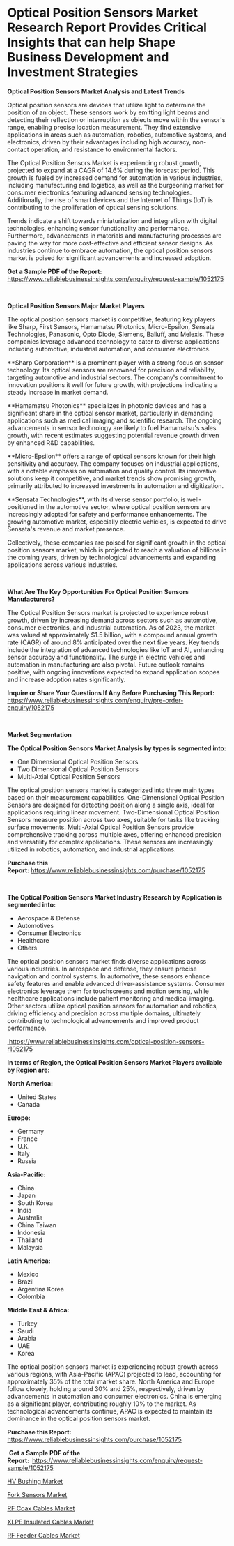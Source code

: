 <p><h1>Optical Position Sensors Market Research Report Provides Critical Insights that can help Shape Business Development and Investment Strategies</h1></p><p><strong>Optical Position Sensors Market Analysis and Latest Trends</strong></p>
<p><p>Optical position sensors are devices that utilize light to determine the position of an object. These sensors work by emitting light beams and detecting their reflection or interruption as objects move within the sensor's range, enabling precise location measurement. They find extensive applications in areas such as automation, robotics, automotive systems, and electronics, driven by their advantages including high accuracy, non-contact operation, and resistance to environmental factors.</p><p>The Optical Position Sensors Market is experiencing robust growth, projected to expand at a CAGR of 14.6% during the forecast period. This growth is fueled by increased demand for automation in various industries, including manufacturing and logistics, as well as the burgeoning market for consumer electronics featuring advanced sensing technologies. Additionally, the rise of smart devices and the Internet of Things (IoT) is contributing to the proliferation of optical sensing solutions. </p><p>Trends indicate a shift towards miniaturization and integration with digital technologies, enhancing sensor functionality and performance. Furthermore, advancements in materials and manufacturing processes are paving the way for more cost-effective and efficient sensor designs. As industries continue to embrace automation, the optical position sensors market is poised for significant advancements and increased adoption.</p></p>
<p><strong>Get a Sample PDF of the Report:&nbsp;</strong> <a href="https://www.reliablebusinessinsights.com/enquiry/request-sample/1052175?utm_campaign=1091&utm_medium=2&utm_source=Github&utm_content=ia&utm_term=11022025&utm_id=optical-position-sensors">https://www.reliablebusinessinsights.com/enquiry/request-sample/1052175</a></p>
<p>&nbsp;</p>
<p><strong>Optical Position Sensors Major Market Players</strong></p>
<p><p>The optical position sensors market is competitive, featuring key players like Sharp, First Sensors, Hamamatsu Photonics, Micro-Epsilon, Sensata Technologies, Panasonic, Opto Diode, Siemens, Balluff, and Melexis. These companies leverage advanced technology to cater to diverse applications including automotive, industrial automation, and consumer electronics.</p><p>**Sharp Corporation** is a prominent player with a strong focus on sensor technology. Its optical sensors are renowned for precision and reliability, targeting automotive and industrial sectors. The company's commitment to innovation positions it well for future growth, with projections indicating a steady increase in market demand.</p><p>**Hamamatsu Photonics** specializes in photonic devices and has a significant share in the optical sensor market, particularly in demanding applications such as medical imaging and scientific research. The ongoing advancements in sensor technology are likely to fuel Hamamatsu's sales growth, with recent estimates suggesting potential revenue growth driven by enhanced R&D capabilities.</p><p>**Micro-Epsilon** offers a range of optical sensors known for their high sensitivity and accuracy. The company focuses on industrial applications, with a notable emphasis on automation and quality control. Its innovative solutions keep it competitive, and market trends show promising growth, primarily attributed to increased investments in automation and digitization.</p><p>**Sensata Technologies**, with its diverse sensor portfolio, is well-positioned in the automotive sector, where optical position sensors are increasingly adopted for safety and performance enhancements. The growing automotive market, especially electric vehicles, is expected to drive Sensata's revenue and market presence.</p><p>Collectively, these companies are poised for significant growth in the optical position sensors market, which is projected to reach a valuation of billions in the coming years, driven by technological advancements and expanding applications across various industries.</p></p>
<p>&nbsp;</p>
<p><strong>What Are The Key Opportunities For Optical Position Sensors Manufacturers?</strong></p>
<p><p>The Optical Position Sensors market is projected to experience robust growth, driven by increasing demand across sectors such as automotive, consumer electronics, and industrial automation. As of 2023, the market was valued at approximately $1.5 billion, with a compound annual growth rate (CAGR) of around 8% anticipated over the next five years. Key trends include the integration of advanced technologies like IoT and AI, enhancing sensor accuracy and functionality. The surge in electric vehicles and automation in manufacturing are also pivotal. Future outlook remains positive, with ongoing innovations expected to expand application scopes and increase adoption rates significantly.</p></p>
<p><strong>Inquire or Share Your Questions If Any Before Purchasing This Report:</strong> <a href="https://www.reliablebusinessinsights.com/enquiry/pre-order-enquiry/1052175?utm_campaign=1091&utm_medium=2&utm_source=Github&utm_content=ia&utm_term=11022025&utm_id=optical-position-sensors">https://www.reliablebusinessinsights.com/enquiry/pre-order-enquiry/1052175</a></p>
<p>&nbsp;</p>
<p><strong>Market Segmentation</strong></p>
<p><strong>The Optical Position Sensors Market Analysis by types is segmented into:</strong></p>
<p><ul><li>One Dimensional Optical Position Sensors</li><li>Two Dimensional Optical Position Sensors</li><li>Multi-Axial Optical Position Sensors</li></ul></p>
<p><p>The optical position sensors market is categorized into three main types based on their measurement capabilities. One-Dimensional Optical Position Sensors are designed for detecting position along a single axis, ideal for applications requiring linear movement. Two-Dimensional Optical Position Sensors measure position across two axes, suitable for tasks like tracking surface movements. Multi-Axial Optical Position Sensors provide comprehensive tracking across multiple axes, offering enhanced precision and versatility for complex applications. These sensors are increasingly utilized in robotics, automation, and industrial applications.</p></p>
<p><strong>Purchase this Report:&nbsp;</strong><a href="https://www.reliablebusinessinsights.com/purchase/1052175?utm_campaign=1091&utm_medium=2&utm_source=Github&utm_content=ia&utm_term=11022025&utm_id=optical-position-sensors">https://www.reliablebusinessinsights.com/purchase/1052175</a></p>
<p>&nbsp;</p>
<p><strong>The Optical Position Sensors Market Industry Research by Application is segmented into:</strong></p>
<p><ul><li>Aerospace & Defense</li><li>Automotives</li><li>Consumer Electronics</li><li>Healthcare</li><li>Others</li></ul></p>
<p><p>The optical position sensors market finds diverse applications across various industries. In aerospace and defense, they ensure precise navigation and control systems. In automotive, these sensors enhance safety features and enable advanced driver-assistance systems. Consumer electronics leverage them for touchscreens and motion sensing, while healthcare applications include patient monitoring and medical imaging. Other sectors utilize optical position sensors for automation and robotics, driving efficiency and precision across multiple domains, ultimately contributing to technological advancements and improved product performance.</p></p>
<p><a href="https://www.reliablebusinessinsights.com/optical-position-sensors-r1052175?utm_campaign=1091&utm_medium=2&utm_source=Github&utm_content=ia&utm_term=11022025&utm_id=optical-position-sensors">&nbsp;https://www.reliablebusinessinsights.com/optical-position-sensors-r1052175</a></p>
<p><strong>In terms of Region, the Optical Position Sensors Market Players available by Region are:</strong></p>
<p>
    <p> <strong> North America: </strong>
        <ul>
            <li>United States</li>
            <li>Canada</li>
        </ul>
        </p> 
    <p> <strong> Europe: </strong>
        <ul>
            <li>Germany</li>
            <li>France</li>
            <li>U.K.</li>
            <li>Italy</li>
            <li>Russia</li>
        </ul>
        </p> 
    <p> <strong> Asia-Pacific: </strong>
        <ul>
            <li>China</li>
            <li>Japan</li>
            <li>South Korea</li>
            <li>India</li>
            <li>Australia</li>
            <li>China Taiwan</li>
            <li>Indonesia</li>
            <li>Thailand</li>
            <li>Malaysia</li>
        </ul>
        </p> 
    <p> <strong> Latin America: </strong>
        <ul>
            <li>Mexico</li>
            <li>Brazil</li>
            <li>Argentina Korea</li>
            <li>Colombia</li>
        </ul>
        </p> 
    <p> <strong> Middle East & Africa: </strong>
        <ul>
            <li>Turkey</li>
            <li>Saudi</li>
            <li>Arabia</li>
            <li>UAE</li>
            <li>Korea</li>
        </ul>
    </p>
    </p>
<p><p>The optical position sensors market is experiencing robust growth across various regions, with Asia-Pacific (APAC) projected to lead, accounting for approximately 35% of the total market share. North America and Europe follow closely, holding around 30% and 25%, respectively, driven by advancements in automation and consumer electronics. China is emerging as a significant player, contributing roughly 10% to the market. As technological advancements continue, APAC is expected to maintain its dominance in the optical position sensors market.</p></p>
<p><strong>Purchase this Report: </strong><a href="https://www.reliablebusinessinsights.com/purchase/1052175?utm_campaign=1091&utm_medium=2&utm_source=Github&utm_content=ia&utm_term=11022025&utm_id=optical-position-sensors">https://www.reliablebusinessinsights.com/purchase/1052175</a></p>
<p>&nbsp;<strong>Get a Sample PDF of the Report:&nbsp;&nbsp;</strong><a href="https://www.reliablebusinessinsights.com/enquiry/request-sample/1052175?utm_campaign=1091&utm_medium=2&utm_source=Github&utm_content=ia&utm_term=11022025&utm_id=optical-position-sensors">https://www.reliablebusinessinsights.com/enquiry/request-sample/1052175</a></p>
<p><strong></strong></p>
<p><p><a href="https://github.com/briandahm87/Market-Research-Report-List-1/blob/main/hv-bushing-market.md?utm_campaign=1091&utm_medium=2&utm_source=Github&utm_content=ia&utm_term=11022025&utm_id=optical-position-sensors">HV Bushing Market</a></p><p><a href="https://github.com/popupioo/Market-Research-Report-List-1/blob/main/fork-sensors-market.md?utm_campaign=1091&utm_medium=2&utm_source=Github&utm_content=ia&utm_term=11022025&utm_id=optical-position-sensors">Fork Sensors Market</a></p><p><a href="https://github.com/felishtimoti/Market-Research-Report-List-1/blob/main/rf-coax-cables-market.md?utm_campaign=1091&utm_medium=2&utm_source=Github&utm_content=ia&utm_term=11022025&utm_id=optical-position-sensors">RF Coax Cables Market</a></p><p><a href="https://github.com/muhjanaidu/Market-Research-Report-List-1/blob/main/xlpe-insulated-cables-market.md?utm_campaign=1091&utm_medium=2&utm_source=Github&utm_content=ia&utm_term=11022025&utm_id=optical-position-sensors">XLPE Insulated Cables Market</a></p><p><a href="https://github.com/hneefdelwyn/Market-Research-Report-List-1/blob/main/rf-feeder-cables-market.md?utm_campaign=1091&utm_medium=2&utm_source=Github&utm_content=ia&utm_term=11022025&utm_id=optical-position-sensors">RF Feeder Cables Market</a></p></p>
